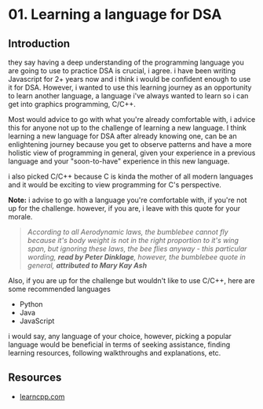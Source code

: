 # 01. Learning a language for DSA

## Introduction

they say having a deep understanding of the programming language you are going to use to practice DSA is crucial, i agree. i have been writing Javascript for 2+ years now and i think i would be confident enough to use it for DSA. However, i wanted to use this learning journey as an opportunity to learn another language, a language i've always wanted to learn so i can get into graphics programming, C/C++.

Most would advice to go with what you're already comfortable with, i advice this for anyone not up to the challenge of learning a new language. I think learning a new language for DSA after already knowing one, can be an enlightening journey because you get to observe patterns and have a more holistic view of programming in general, given your experience in a previous language and your "soon-to-have" experience in this new language.

i also picked C/C++ because C is kinda the mother of all modern languages and it would be exciting to view programming for C's perspective.

**Note:** i advise to go with a language you're comfortable with, if you're not up for the challenge. however, if you are, i leave with this quote for your morale.

> _According to all Aerodynamic laws, the bumblebee cannot fly because it's body weight is not in the right proportion to it's wing span, but ignoring these laws, the bee flies anyway - this particular wording, **read by Peter Dinklage**, however, the bumblebee quote in general, **attributed to Mary Kay Ash**_

Also, if you are up for the challenge but wouldn't like to use C/C++, here are some recommended languages

- Python
- Java
- JavaScript

i would say, any language of your choice, however, picking a popular language would be beneficial in terms of seeking assistance, finding learning resources, following walkthroughs and explanations, etc.

## Resources

- [learncpp.com](https://www.learncpp.com)
